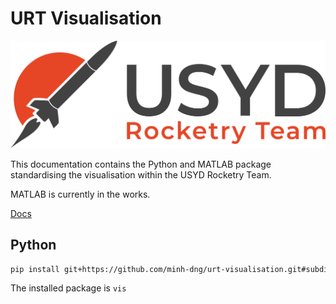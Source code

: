 # URT Visualisation

![URT Banner](docs/assets/URT_banner.png)

This documentation contains the Python and MATLAB package standardising the visualisation within the USYD Rocketry Team.

MATLAB is currently in the works.

[Docs](https://minh-dng.github.io/urt-visualisation/)

## Python

```bash
pip install git+https://github.com/minh-dng/urt-visualisation.git#subdirectory=py
```

The installed package is `vis`
